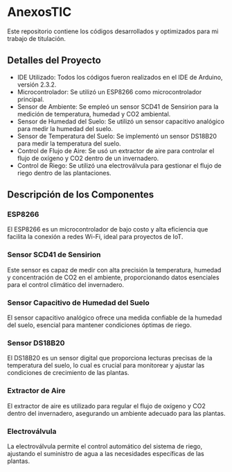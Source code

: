 # AnexosTIC
Este repositorio contiene los códigos desarrollados y optimizados para mi trabajo de titulación.

## Detalles del Proyecto
- IDE Utilizado: Todos los códigos fueron realizados en el IDE de Arduino, versión 2.3.2.
- Microcontrolador: Se utilizó un ESP8266 como microcontrolador principal.
- Sensor de Ambiente: Se empleó un sensor SCD41 de Sensirion para la medición de temperatura, humedad y CO2 ambiental.
- Sensor de Humedad del Suelo: Se utilizó un sensor capacitivo analógico para medir la humedad del suelo.
- Sensor de Temperatura del Suelo: Se implementó un sensor DS18B20 para medir la temperatura del suelo.
- Control de Flujo de Aire: Se usó un extractor de aire para controlar el flujo de oxígeno y CO2 dentro de un invernadero.
- Control de Riego: Se utilizó una electroválvula para gestionar el flujo de riego dentro de las plantaciones.
## Descripción de los Componentes

### ESP8266
El ESP8266 es un microcontrolador de bajo costo y alta eficiencia que facilita la conexión a redes Wi-Fi, ideal para proyectos de IoT.

### Sensor SCD41 de Sensirion
Este sensor es capaz de medir con alta precisión la temperatura, humedad y concentración de CO2 en el ambiente, proporcionando datos esenciales para el control climático del invernadero.

### Sensor Capacitivo de Humedad del Suelo
El sensor capacitivo analógico ofrece una medida confiable de la humedad del suelo, esencial para mantener condiciones óptimas de riego.

### Sensor DS18B20
El DS18B20 es un sensor digital que proporciona lecturas precisas de la temperatura del suelo, lo cual es crucial para monitorear y ajustar las condiciones de crecimiento de las plantas.

### Extractor de Aire
El extractor de aire es utilizado para regular el flujo de oxígeno y CO2 dentro del invernadero, asegurando un ambiente adecuado para las plantas.

### Electroválvula
La electroválvula permite el control automático del sistema de riego, ajustando el suministro de agua a las necesidades específicas de las plantas.
